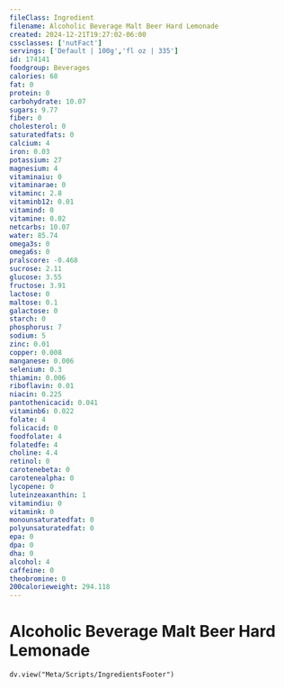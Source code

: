 ```yaml
---
fileClass: Ingredient
filename: Alcoholic Beverage Malt Beer Hard Lemonade
created: 2024-12-21T19:27:02-06:00
cssclasses: ['nutFact']
servings: ['Default | 100g','fl oz | 335']
id: 174141
foodgroup: Beverages
calories: 68
fat: 0
protein: 0
carbohydrate: 10.07
sugars: 9.77
fiber: 0
cholesterol: 0
saturatedfats: 0
calcium: 4
iron: 0.03
potassium: 27
magnesium: 4
vitaminaiu: 0
vitaminarae: 0
vitaminc: 2.8
vitaminb12: 0.01
vitamind: 0
vitamine: 0.02
netcarbs: 10.07
water: 85.74
omega3s: 0
omega6s: 0
pralscore: -0.468
sucrose: 2.11
glucose: 3.55
fructose: 3.91
lactose: 0
maltose: 0.1
galactose: 0
starch: 0
phosphorus: 7
sodium: 5
zinc: 0.01
copper: 0.008
manganese: 0.006
selenium: 0.3
thiamin: 0.006
riboflavin: 0.01
niacin: 0.225
pantothenicacid: 0.041
vitaminb6: 0.022
folate: 4
folicacid: 0
foodfolate: 4
folatedfe: 4
choline: 4.4
retinol: 0
carotenebeta: 0
carotenealpha: 0
lycopene: 0
luteinzeaxanthin: 1
vitamindiu: 0
vitamink: 0
monounsaturatedfat: 0
polyunsaturatedfat: 0
epa: 0
dpa: 0
dha: 0
alcohol: 4
caffeine: 0
theobromine: 0
200calorieweight: 294.118
---
```


# Alcoholic Beverage Malt Beer Hard Lemonade

```dataviewjs
dv.view("Meta/Scripts/IngredientsFooter")
```